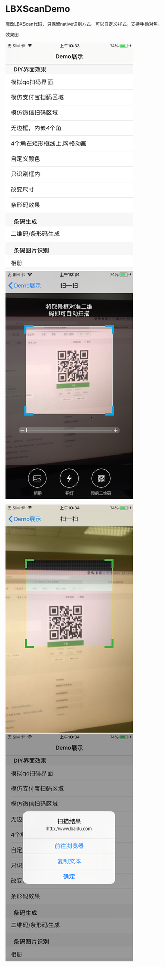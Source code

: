 # LBXScanDemo

魔改LBXScan代码，只保留native识别方式。可以自定义样式。支持手动对焦。

效果图

![](https://github.com/TheLittleBoy/LBXScan/blob/master/image1.png)
![](https://github.com/TheLittleBoy/LBXScan/blob/master/image2.png)

![](https://github.com/TheLittleBoy/LBXScan/blob/master/image3.jpg)
![](https://github.com/TheLittleBoy/LBXScan/blob/master/image4.png)
